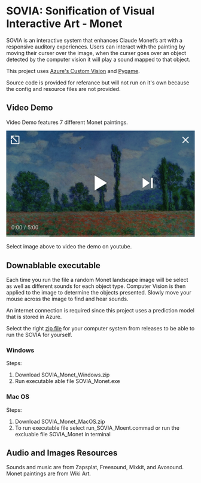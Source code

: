 
# SOVIA: Sonification of Visual Interactive Art - Monet

SOVIA is an interactive system that enhances Claude Monet’s art with a responsive auditory experiences.  Users can interact with the painting by moving their curser over the image, when the curser goes over an object detected by the computer vision it will play a sound mapped to that object. 

This project uses [Azure's Custom Vision](https://azure.microsoft.com/services/cognitive-services/custom-vision-service/) and [Pygame](https://www.pygame.org/). 

Source code is provided for referance but will not run on it's own because the config and resource files are not provided. 

## Video Demo

Video Demo features 7 different Monet paintings.

[![Video Demo](demo_still_image.png)](https://youtu.be/XMMMBeukhb4)
 
Select image above to video the demo on youtube.

## Downablable executable 

Each time you run the file a random Monet landscape image will be select as well as different sounds for each object type. Computer Vision is then applied to the image to determine the objects presented. Slowly move your mouse across the image to find and hear sounds. 

An internet connection is required since this project uses a prediction model that is stored in Azure.

Select the right [zip file](https://github.com/lgayhardt/SOVIA/releases/tag/V1) for your computer system from releases to be able to run the SOVIA for yourself. 

### Windows 

Steps:
1. Download SOVIA_Monet_Windows.zip
2. Run executable able file SOVIA_Monet.exe

### Mac OS 

Steps: 
1. Download SOVIA_Monet_MacOS.zip
2. To run executable file  select run_SOVIA_Moent.commad or run the excluable file SOVIA_Monet in terminal

## Audio and Images Resources

 Sounds and music are from Zapsplat, Freesound, Mixkit, and Avosound. Monet paintings are from Wiki Art. 